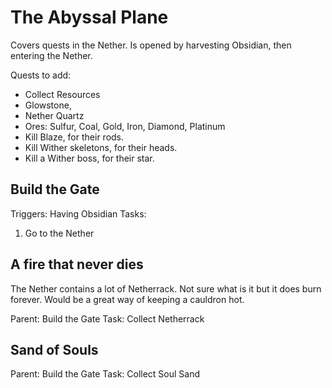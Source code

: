 The Abyssal Plane
=================
Covers quests in the Nether. Is opened by harvesting Obsidian, then entering the Nether.

Quests to add:
* Collect Resources
 * Glowstone, 
 * Nether Quartz
 * Ores: Sulfur, Coal, Gold, Iron, Diamond, Platinum
* Kill Blaze, for their rods.
* Kill Wither skeletons, for their heads.
* Kill a Wither boss, for their star.


Build the Gate
--------------

Triggers: Having Obsidian
Tasks:
 1. Go to the Nether


A fire that never dies
----------------------
The Nether contains a lot of Netherrack. Not sure what is it but it does burn forever. Would be a great way of keeping a cauldron hot.

Parent: Build the Gate
Task: Collect Netherrack 


Sand of Souls
-------------

Parent: Build the Gate
Task: Collect Soul Sand

